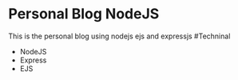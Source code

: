 # Personal Blog NodeJS
This is the personal blog using nodejs ejs and expressjs
#Techninal
- NodeJS
- Express
- EJS

